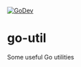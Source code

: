 [![GoDev](https://img.shields.io/static/v1?label=godev&message=reference&color=00add8)](https://pkg.go.dev/github.com/bww/go-util)

# go-util
Some useful Go utilities
